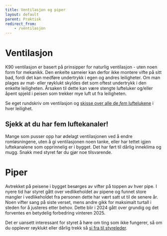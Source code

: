 ```yaml
---
title: Ventilasjon og piper
layout: default
parent: Praktisk
redirect_from:
    - /ventilasjon
---
```


# Ventilasjon
K90 ventilasjon er basert på prinsipper for naturlig ventilasjon - uten noen form for mekanikk. 
Den enkelte sameier kan derfor ikke montere vifte på sitt bad, fordi det kan medføre undertrykk i egen og andres
leiligheter. Om man plages av mat- eller røyklukt skyldes det som oftest undertrykk i den enkelte leiligheten. Årsaken til dette kan være stengte lufteluker og/eller åpent spjeld i peisen som trekker mye luft ut fra leiligheten. 

Se eget rundskriv om ventilasjon og [skisse over alle de _fem_ luftelukene][skisse] i hver leilighet. 

## Sjekk at du har fem luftekanaler!
Mange som pusser opp har ødelagt ventilasjonen ved å endre romløsningene, uten å gi ventilasjonen noen tanke, eller har tettet igjen luftekanalene som opprinnelig er i bygget. Det har ført til dårlig inneklima og mugg. Snakk med styret før du gjør noe tilsvarende.

# Piper
Avtrekket på peisene i bygget besørges av vifter på toppen av hver pipe. I nyere tid har styret gått over vedlikeholdet av pipene og funnet store mangler i vedlikeholdet fra personen dette har vært satt ut til de senere år. Noen vifter sang på siste verset, mens andre gikk for maksimalt turtall i steden for å justeres etter behov. Dette blir i 2024 gått over grundig og det forventes en betydelig forbedring vinteren 2025. 

Det er uansett interessant for styret å høre om ting som ikke fungerer, så om du opplever røyklukt eller dårlig trekk så [si fra til styreleder](/kontakt).

[skisse]: https://drive.google.com/file/d/1AqLvJ_TvE7B3Qk4LFoyNWER_0oQ0nsd6/view?usp=sharing
[rundskriv]: https://docs.google.com/document/d/1Xo3nnNPeDXDlqzjdW0QVXaOgzPAuRvnE/edit?usp=sharing&ouid=110120435273733153222&rtpof=true&sd=true
